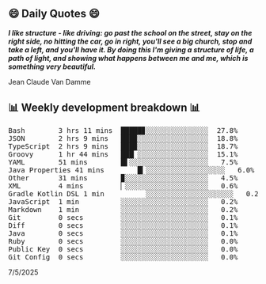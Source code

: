## 😄 Daily Quotes 😄

_**I like structure - like driving: go past the school on the street, stay on the right side, no hitting the car, go in right, you'll see a big church, stop and take a left, and you'll have it. By doing this I'm giving a structure of life, a path of light, and showing what happens between me and me, which is something very beautiful.**_

Jean Claude Van Damme



## 📊 Weekly development breakdown 📊

<pre>Bash        3 hrs 11 mins  █████▊░░░░░░░░░░░░░░░  27.8%
JSON        2 hrs 9 mins   ███▉░░░░░░░░░░░░░░░░░  18.8%
TypeScript  2 hrs 9 mins   ███▉░░░░░░░░░░░░░░░░░  18.7%
Groovy      1 hr 44 mins   ███▏░░░░░░░░░░░░░░░░░  15.1%
YAML        51 mins        █▌░░░░░░░░░░░░░░░░░░░   7.5%
Java Properties 41 mins        █▎░░░░░░░░░░░░░░░░░░░   6.0%
Other       31 mins        ▉░░░░░░░░░░░░░░░░░░░░   4.5%
XML         4 mins         ▏░░░░░░░░░░░░░░░░░░░░   0.6%
Gradle Kotlin DSL 1 min          ░░░░░░░░░░░░░░░░░░░░░   0.2%
JavaScript  1 min          ░░░░░░░░░░░░░░░░░░░░░   0.2%
Markdown    1 min          ░░░░░░░░░░░░░░░░░░░░░   0.2%
Git         0 secs         ░░░░░░░░░░░░░░░░░░░░░   0.1%
Diff        0 secs         ░░░░░░░░░░░░░░░░░░░░░   0.1%
Java        0 secs         ░░░░░░░░░░░░░░░░░░░░░   0.1%
Ruby        0 secs         ░░░░░░░░░░░░░░░░░░░░░   0.0%
Public Key  0 secs         ░░░░░░░░░░░░░░░░░░░░░   0.0%
Git Config  0 secs         ░░░░░░░░░░░░░░░░░░░░░   0.0%</pre>

7/5/2025